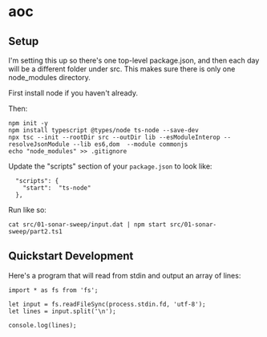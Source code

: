 # aoc


## Setup

I'm setting this up so there's one top-level package.json, and then each day will be a different folder under src. This makes sure there is only one node_modules directory.

First install node if you haven't already.

Then:

```
npm init -y
npm install typescript @types/node ts-node --save-dev
npx tsc --init --rootDir src --outDir lib --esModuleInterop --resolveJsonModule --lib es6,dom  --module commonjs
echo "node_modules" >> .gitignore
```
Update the "scripts" section of your `package.json` to look like:

```
  "scripts": {
    "start":  "ts-node"
  },
```

Run like so:

`cat src/01-sonar-sweep/input.dat | npm start src/01-sonar-sweep/part2.ts1`

## Quickstart Development

Here's a program that will read from stdin and output an array of lines:

```
import * as fs from 'fs';

let input = fs.readFileSync(process.stdin.fd, 'utf-8');
let lines = input.split('\n');

console.log(lines);
```

